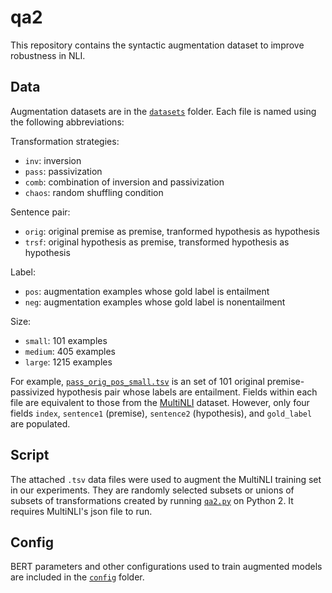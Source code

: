 # qa2

This repository contains the syntactic augmentation dataset to improve robustness in NLI.

## Data

Augmentation datasets are in the [`datasets`](https://github.com/Aatlantise/tree/master/qa2/datasets) folder. Each file is named using the following abbreviations:

Transformation strategies:
- `inv`: inversion
- `pass`: passivization
- `comb`: combination of inversion and passivization
- `chaos`: random shuffling condition

Sentence pair:
- `orig`: original premise as premise, tranformed hypothesis as hypothesis
- `trsf`: original hypothesis as premise, transformed hypothesis as hypothesis

Label:
- `pos`: augmentation examples whose gold label is entailment
- `neg`: augmentation examples whose gold label is nonentailment

Size:
- `small`: 101 examples
- `medium`: 405 examples
- `large`: 1215 examples

For example, [`pass_orig_pos_small.tsv`](https://github.com/Aatlantise/qa2/tree/master/datasets/pass_orig_pos_small.tsv) is an set of 101 original premise-passivized hypothesis pair whose labels are entailment. Fields within each file are equivalent to those from the [MultiNLI](https://github.com/nyu-mll/multiNLI) dataset. However, only four fields `index`, `sentence1` (premise), `sentence2` (hypothesis), and `gold_label` are populated.

## Script

The attached `.tsv` data files were used to augment the MultiNLI training set in our experiments. They are randomly selected subsets or unions of subsets of transformations created by running [`qa2.py`](https://github.com/Aatlantise/qa2/tree/master/qa2.py) on Python 2. It requires MultiNLI's json file to run.

## Config

BERT parameters and other configurations used to train augmented models are included in the [`config`](https://github.com/Aatlantise/qa2/tree/master/config) folder.

